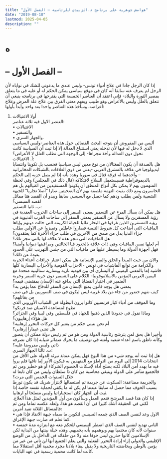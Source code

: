 ```yaml
---
title: "هوامش جوهرية على برنامج د.الزبيدي للرئاسية – الفصل الأول"
date: "2019-08-18"
lastmod: 2025-04-05
description: ""
---
```

# **ه**

# **– الفصل الأول –**

إذا كان الرجل جادا في علاج أدواء تونس- وليس عندي ما يدعوني للشك في نواياه لأن الرجل لم يعرف عنه سابقا أنه كان في موقع سياسي يمكن الحكم له أو عليه في ما يتعلق بمصير الثورة والبلاد- فإني اعتقد أن العناصر الخمسة التي يقترحها في برنامجه ينبغي أن تتعلق بالعلل وليس بالأعراض وهو طبيب ويفهم معنى الفرق بين علاج علة المرض وعلاج أعراضه. وسآخذ هذه العناصر واحدا بعد واحد وأبدأ بأولها:  
1. أولا الاغتيالات  
العنصر الاول فيه ثلاثة عناصر:  
• الاغتيالات  
• والتسفير  
• والجهاز السري.  
أليس من المفروض أن يتوجه البحث القضائي حول هذه العناصر-وليس السياسي الذي لا دخل له فيها لأن تدخله يعني استتباع العدالة إلا إذا ثبت أن السياسة كانت تحول دون العدالة وأخذ مجراها- إلى الوجهة التي تطلب العلل لا الأعراض؟  
أ‌. الاغتيالات:  
هل بالصدفة أن يكون المغتالان من نوع معين ليس سياسيا فحسب بل تكوينا وانتسابا ايديولوجيا في علاقة بالمشرق العربي -يعني من ذوي العلاقات بالشبكات المخابراتية – وأحدهما له فرقة قتال في سوريا وهدد بأنه إذا لم يصل حزبه إلى الحكم بالديموقراطية فسيستعمل السلاح لافتكاكه (قال ذلك في المجلس) وفي لحظة المتهمون بهم لا يمكن بكل أنواع المنطق أن يكونوا المستفيدين من اغتيالهم بل هم الخاسرون ومع ذلك بقيت التهمة ملصقة بهم لأن الضحيتين صارا “أصلا تجاريا” للجبهة الشعبية ولمن يطلب ودهم كما حصل مع السبسي سابقا ويبدو أن القصد هنا مماثل لقصد السبسي؟  
ب‌. ثانيا التسفير:  
هل يمكن أن يسأل المرء عن التسفير بمعنى السفر إلى ساحات الحروب العقدية في رؤية المسفرين ولا يسأل عن التسفير بمعنى السفر إلى ساحات الغرب الدنيوية في رؤية المسفرين الذين غرقوا في البحار طلبا للحياة الكريمة التي حالت دونهم وإياها المافيات التي أضاعت كل شروط التنمية فصاروا عاطلين وتميزوا عن الاولين بطلب جزاء الدنيا بدل من صدق من الآخرين في طلب جزاء الآخرة كما يعتقدون؟  
هل المافيات التي تنجز هذه لا علاقة لها بالتي تنجز تلك؟  
أم لعلها نفس المافيات وهي ذات علاقة بالحدود فيا الحالتين ومراقبتها ديوانيا وأمنيا؟  
فهل اجهزة الدولة وما يسيطر عليها من مافيات التي من جنس التهريب على الحدود بعيدة عن ذلك؟  
والان من حيث المبدأ والخلق والقيم الإنسانية هل يمكن اعتبار خرافات أعداء الحرية والكرامة من توابع الفاشيات في تونس -الاحزاب القومية والأحزاب اليسارية كلها فاشية إما بالمعنى اليميني أو اليساري أي بين قومية نازية ويسارية ستالينية متحدة مع اليمين الغربي المؤمن بالاسلاموفوبيا- الكلام على التسفير دون حرية السفر وحرية الضمير في اختيار القضايا التي يدافع عنه الإنسان بمقتضى قيمه؟  
بمعنى هل يوجد قانون يمنع الإنسان من السفر للدفاع عما يؤمن به؟  
كيف نفهم حضور من جاء من بلاد غربية ليس ليكون في صف السوريين بل في صف من يقاتلهم؟  
وما الموقف من أدباء كبار فرنسيين كانوا يرون البطولة في الشباب الأوروبي الذي تطوع لمساعدة الاسبان ضد فرنكو؟  
وماذا نقول في جدودنا الذين ذهبوا للجهاد في فلسطين وفي ليبيا وفي الجزائر؟  
هل هؤلاء إرهابيون؟  
أم نحن نتبنى حكم من يعتبر كل حركات التحرر إرهابية؟  
هل تشي غيفارا إرهابي؟  
وأخيرا هل يحق لمن يترشح رئاسية الدولة ومن هو من ثم رئيس دولة ممكن أن يتصور وكأنه ناطق باسم أعداء شعبه وأمته في توصيف ما يحرك ضمائر شبابه إذا كان تصرفه ذاتي وليس مفروضا عليه؟  
ت‌. ثالثا الجهاز السري:  
هل إذا ثبت أنه يوجد شيء من هذا النوع فهل يمكن عندئذ تبرئة الدولة على الأقل من انتخابات 2014 إلى اليوم من التواطؤ مع المتهمين به فيكون الأمر إما تافها فلم يروا فيه ما يهدد أمن البلاد لكنه يصلح أداة لإسكات الخصوم الشركاء أو هو خطير ومن ثم فالجميع متآمر على الدولة وينبغي محاسبة من كان ذا سلطان وليس من كان تابعا له خلال السنوات الخمس التي مرت؟  
والجريمة مضاعفة: السكوت عن جريمة ثم استعمالها لابتزاز شريك قد يكون تورط بسبب الخوف مما حصل له سابقا عندما لم يكن له ما يكفي لحماية نفسه خاصة إذا ثبت أن الجهاز كان استخباراتيا وليس مسلحا أو ارهابيا.  
إذا كان هذا قصد المرشح فنعم العمل وسأكون من أول المؤيدين لمثل هذا العلاج. لكني في الحقيقة أشك كثيرا في أن القصد هو هذا. ولعله عكسه تماما ومن ثم فالمسائل الثلاثة تفيد أمرين:  
• الاول وعد لنفس الصف الذي جمعه السبسي لتكوين ما سماه جبهة الانقاذ فإذا هي كما نعلم قد صارت جبهة الإغراق.  
• الثاني تهديد لنفس الصف الذي اضطر السبسي للحكم معه مع ابتزازه مدة خمسة سنوات لأنه كان محتميا بهم ويوهمهم بأنه يحميهم. وهذه حيلة بينتها من البداية لكن الإسلاميين كانوا حذرين ليس خوفا منه ولا من حلفائه في الداخل بل من الوضع الإقليمي والدولي إزاء إرادة التحرر الفعلية والتي يعلم الجميع أنها لن تأتي من غير من يؤمن بالوطن وبحاضنته التاريخية ولا يقبل ببقاء بلادنا مجرد محمية أقل استقلالا مما كانت لما كانت محمية رسمية في عهد البايات.

###
